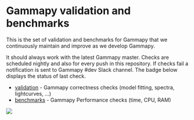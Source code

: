 # Gammapy validation and benchmarks

This is the set of validation and benchmarks for Gammapy that we
continuously maintain and improve as we develop Gammapy.

It should always work with the latest Gammapy master. Checks are scheduled nightly and also 
for every push in this repository. If checks fail a notification is sent to Gammapy #dev Slack 
channel. The badge below displays the status of last check.


- [validation](validation) - Gammapy correctness checks (model fitting, spectra, lightcurves, ...)
- [benchmarks](benchmarks) - Gammapy Performance checks (time, CPU, RAM)

![](https://github.com/gammapy/gammapy-benchmarks/workflows/benchmarks%20and%20validations/badge.svg)
